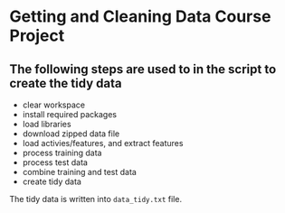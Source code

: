 # Getting and Cleaning Data Course Project

## The following steps are used to in the script to create the tidy data

- clear workspace
- install required packages
- load libraries
- download zipped data file
- load activies/features, and extract features
- process training data
- process test data
- combine training and test data
- create tidy data

The tidy data is written into `data_tidy.txt` file.
